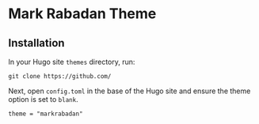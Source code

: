 # Mark Rabadan Theme

## Installation

In your Hugo site `themes` directory, run:

```
git clone https://github.com/
```

Next, open `config.toml` in the base of the Hugo site and ensure the theme option is set to `blank`.

```
theme = "markrabadan"
```
